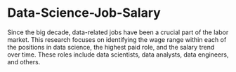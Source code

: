 # Data-Science-Job-Salary
Since the big decade, data-related jobs have been a crucial part of the labor market. This research focuses on identifying the wage range within each of the positions in data science, the highest paid role, and the salary trend over time. These roles include data scientists, data analysts, data engineers, and others.
